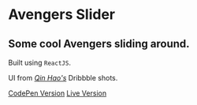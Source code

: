 # Avengers Slider
Some cool Avengers sliding around.
---
Built using `ReactJS`.

UI from [_Qin Hao's_](https://dribbble.com/QinHao) Dribbble shots.

[CodePen Version](https://codepen.io/aryancodeworm/pen/VwzoPad)
[Live Version](https://avengers-slider.vercel.app/)
